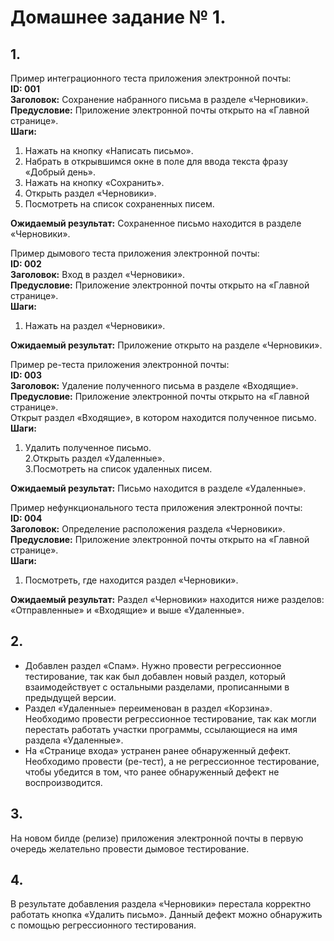 # Домашнее задание № 1.

## 1.
Пример интеграционного теста приложения электронной почты:  
**ID: 001**   
**Заголовок:**
Сохранение набранного письма в разделе «Черновики».  
**Предусловие:**
Приложение электронной почты открыто на «Главной странице».  
**Шаги:**  
1. Нажать на кнопку «Написать письмо».  
2. Набрать в открывшимся окне в поле для ввода текста фразу «Добрый день».  
3. Нажать на кнопку «Сохранить».  
4. Открыть раздел «Черновики».  
5. Посмотреть на список сохраненных писем.

   
**Ожидаемый результат:** Сохраненное письмо находится в разделе «Черновики».


Пример дымового теста приложения электронной почты:  
**ID: 002**  
**Заголовок:** Вход в раздел «Черновики».  
**Предусловие:**  Приложение электронной почты открыто на «Главной странице».    
**Шаги:**  
1. Нажать на раздел «Черновики».  


**Ожидаемый результат:** Приложение открыто на разделе «Черновики».


Пример ре-теста приложения электронной почты:  
**ID: 003**  
**Заголовок:** Удаление полученного письма в разделе «Входящие».  
**Предусловие:** Приложение электронной почты открыто на «Главной странице».  
Открыт раздел «Входящие», в котором находится полученное письмо.  
**Шаги:**   
1. Удалить полученное письмо.  
2.Открыть раздел «Удаленные».  
3.Посмотреть на список удаленных писем.  


**Ожидаемый результат:** Письмо находится в разделе «Удаленные».


Пример нефункционального теста приложения электронной почты:  
**ID: 004**  
**Заголовок:** Определение расположения раздела «Черновики».  
**Предусловие:** Приложение электронной почты открыто на «Главной странице».  
**Шаги:**  
1. Посмотреть, где находится раздел «Черновики».  


**Ожидаемый результат:** Раздел «Черновики» находится ниже разделов: «Отправленные» и «Входящие» и выше «Удаленные».


## 2.  
- Добавлен раздел «Спам». Нужно провести регрессионное тестирование, так как был добавлен новый раздел, который взаимодействует с остальными разделами, прописанными в предыдущей версии.  
- Раздел «Удаленные» переименован в раздел «Корзина». Необходимо провести регрессионное тестирование, так как могли перестать работать участки программы, ссылающиеся на имя раздела «Удаленные».  
- На «Странице входа» устранен ранее обнаруженный дефект. Необходимо провести (ре-тест), а не регрессионное тестирование, чтобы убедится в том, что ранее обнаруженный дефект не воспроизводится.


## 3.  
На новом билде (релизе) приложения электронной почты в первую очередь желательно провести дымовое тестирование.


## 4.  
В результате добавления раздела «Черновики» перестала корректно работать кнопка «Удалить письмо». Данный дефект можно обнаружить с помощью регрессионного тестирования.  


